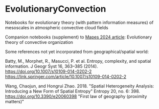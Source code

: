 # EvolutionaryConvection
Notebooks for evolutionary theory (with pattern information measures) of mesoscales in atmospheric convective cloud fields 

Companion notebooks (supplement) to [Mapes 2024 article](): Evolutionary theory of convective organization






Some references not yet incorporated from geographical/spatial world: 

Batty, M., Morphet, R., Masucci, P. et al. Entropy, complexity, and spatial information. J Geogr Syst 16, 363–385 (2014). https://doi.org/10.1007/s10109-014-0202-2
https://link.springer.com/article/10.1007/s10109-014-0202-2

Wang, Chaojun, and Hongrui Zhao. 2018. "Spatial Heterogeneity Analysis: Introducing a New Form of Spatial Entropy" Entropy 20, no. 6: 398. https://doi.org/10.3390/e20060398 
"First law of geography (proximity matters)"